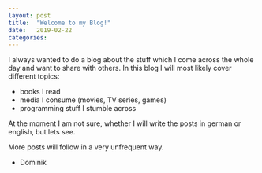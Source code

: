 ```yaml
---
layout: post
title:  "Welcome to my Blog!"
date:   2019-02-22 
categories:
---
```

I always wanted to do a blog about the stuff which I come across the whole day and want to share with others. 
In this blog I will most likely cover different topics:
 - books I read
 - media I consume (movies, TV series, games)
 - programming stuff I stumble across

 At the moment I am not sure, whether I will write the posts in german or english, but lets see.

 More posts will follow in a very unfrequent way.

 - Dominik